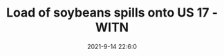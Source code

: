 ---
"title": "Load of soybeans spills onto US 17 - WITN"
"date": "2021-9-14 22:6:0"
"feed_name": "GOOGLENEWSCONSTRUCTION"
"feed_website": "https://news.google.com/search?q=construction%2Bincident&hl=en-US&gl=US&ceid=US:en"
"feed_rss": "https://news.google.com/rss/search?q=construction%2Bincident&hl=en-US&gl=US&ceid=US:en"
"link": "https://www.witn.com/2021/09/14/load-soybeans-spills-onto-us-17/"
"file": "_posts/2021-1-1-3eeae21c29d9fa764cd4585601981b67cc69a99b.md"
"accident": "1"
"drilling": "1"
---